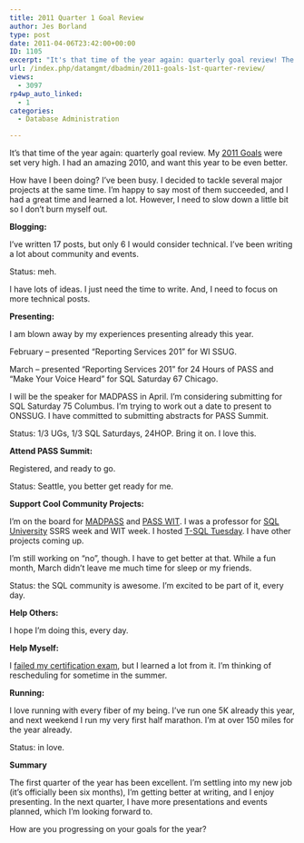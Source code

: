 ```yaml
---
title: 2011 Quarter 1 Goal Review
author: Jes Borland
type: post
date: 2011-04-06T23:42:00+00:00
ID: 1105
excerpt: "It's that time of the year again: quarterly goal review! The first quarter of 2011 has been fantastic."
url: /index.php/datamgmt/dbadmin/2011-goals-1st-quarter-review/
views:
  - 3097
rp4wp_auto_linked:
  - 1
categories:
  - Database Administration

---
```

It&#8217;s that time of the year again: quarterly goal review. My [2011 Goals][1] were set very high. I had an amazing 2010, and want this year to be even better. 

How have I been doing? I&#8217;ve been busy. I decided to tackle several major projects at the same time. I&#8217;m happy to say most of them succeeded, and I had a great time and learned a lot. However, I need to slow down a little bit so I don&#8217;t burn myself out. 

**Blogging:**
  
I&#8217;ve written 17 posts, but only 6 I would consider technical. I&#8217;ve been writing a lot about community and events.
  
Status: meh.
  
I have lots of ideas. I just need the time to write. And, I need to focus on more technical posts. 

**Presenting:**
  
I am blown away by my experiences presenting already this year.
  
February &#8211; presented &#8220;Reporting Services 201&#8221; for WI SSUG.
  
March &#8211; presented &#8220;Reporting Services 201&#8221; for 24 Hours of PASS and &#8220;Make Your Voice Heard&#8221; for SQL Saturday 67 Chicago.
  
I will be the speaker for MADPASS in April. I&#8217;m considering submitting for SQL Saturday 75 Columbus. I&#8217;m trying to work out a date to present to ONSSUG. I have committed to submitting abstracts for PASS Summit.
  
Status: 1/3 UGs, 1/3 SQL Saturdays, 24HOP. Bring it on. I love this. 

**Attend PASS Summit:**
  
Registered, and ready to go.
  
Status: Seattle, you better get ready for me. 

**Support Cool Community Projects:**
  
I&#8217;m on the board for [MADPASS][2] and [PASS WIT][3]. I was a professor for [SQL University][4] SSRS week and WIT week. I hosted [T-SQL Tuesday][5]. I have other projects coming up.
  
I&#8217;m still working on &#8220;no&#8221;, though. I have to get better at that. While a fun month, March didn&#8217;t leave me much time for sleep or my friends.
  
Status: the SQL community is awesome. I&#8217;m excited to be part of it, every day. 

**Help Others:**
  
I hope I&#8217;m doing this, every day. 

**Help Myself:**
  
I [failed my certification exam][6], but I learned a lot from it. I&#8217;m thinking of rescheduling for sometime in the summer. 

**Running:**
  
I love running with every fiber of my being. I&#8217;ve run one 5K already this year, and next weekend I run my very first half marathon. I&#8217;m at over 150 miles for the year already.
  
Status: in love. 

**Summary** 

The first quarter of the year has been excellent. I&#8217;m settling into my new job (it&#8217;s officially been six months), I&#8217;m getting better at writing, and I enjoy presenting. In the next quarter, I have more presentations and events planned, which I&#8217;m looking forward to. 

How are you progressing on your goals for the year?

 [1]: /index.php/DataMgmt/DataDesign/2011-goals-bring-it-on
 [2]: http://www.madpass.org
 [3]: http://wit.sqlpass.org
 [4]: http://sqlchicken.com/sql-university/
 [5]: /index.php/DataMgmt/DBProgramming/sum-t-sql-tuesday-016
 [6]: /index.php/DataMgmt/DBAdmin/lessons-learned-from-failing-the